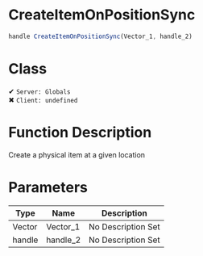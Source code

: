 # CreateItemOnPositionSync
```js
handle CreateItemOnPositionSync(Vector_1, handle_2)
```
# Class
✔ `Server: Globals`  
✖ `Client: undefined`  

# Function Description
Create a physical item at a given location
# Parameters
Type|Name|Description
--|--|--
Vector|Vector_1|No Description Set
handle|handle_2|No Description Set

